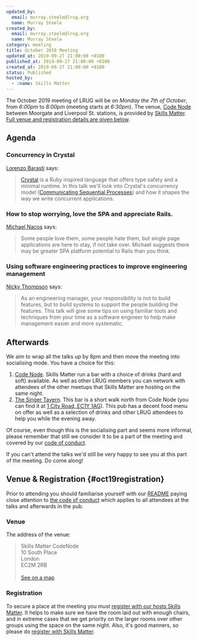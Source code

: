 ```yaml
---
updated_by:
  email: murray.steele@lrug.org
  name: Murray Steele
created_by:
  email: murray.steele@lrug.org
  name: Murray Steele
category: meeting
title: October 2019 Meeting
updated_at: 2019-09-27 21:00:00 +0100
published_at: 2019-09-27 21:00:00 +0100
created_at: 2019-09-27 21:00:00 +0100
status: Published
hosted_by:
  - :name: Skills Matter
---
```


The October 2019 meeting of LRUG will be on *Monday the 7th of October*,
from _6:00pm_ to _8:00pm_ (meeting starts at _6:30pm_).  The venue, [Code
Node][skills-matter-venue] between Moorgate and Liverpool St. stations, is
provided by [Skills Matter](http://www.skillsmatter.com).  [Full venue and
registration details are given below](#oct19registration).

## Agenda

### Concurrency in Crystal

[Lorenzo Barasti](https://twitter.com/lbarasti) says:

> [Crystal](https://crystal-lang.org) is a Ruby inspired language that
> offers type safety and a minimal runtime. In this talk we'll look into
> Crystal's concurrency model ([Communicating Sequential Processes](https://en.m.wikipedia.org/wiki/Communicating_sequential_processes))
> and how it shapes the way we write concurrent applications.

### How to stop worrying, love the SPA and appreciate Rails.

[Michael Nacos](https://twitter.com/mnacos) says:

> Some people love them, some people hate them, but single page
> applications are here to stay, if not take over. Michael suggests there
> may be greater SPA platform potential to Rails than you think.

### Using software engineering practices to improve engineering management

[Nicky Thompson](https://twitter.com/knotnicky) says:

> As an engineering manager, your responsibility is not to build features,
> but to build systems to support the people building the features. This
> talk will give some tips on using familiar tools and techniques from
> your time as a software engineer to help make management easier and more
> systematic.

## Afterwards

We aim to wrap all the talks up by 8pm and then move the meeting into
socialising mode.  You have a choice for this:

1. [Code Node][skills-matter-venue].  Skills Matter run a bar with a
   choice of drinks (hard and soft) available.  As well as other LRUG members
   you can network with attendees of the other meetups that Skills Matter are
   hosting on the same night.
2. [The Singer Tavern](http://singertavern.com/).  This bar is a short walk
   north from Code Node (you can find it at [1 City Road, EC1Y
   1AG](https://goo.gl/maps/w9kPu)).  This pub has a decent food menu on offer
   as well as a selection of drinks and other LRUG attendees to help you
   while the evening away.

Of course, even though this is the socialising part and seems more
informal, please remember that still we consider it to be a part of the
meeting and covered by our [code of conduct](http://readme.lrug.org/#code-of-conduct).

If you can't attend the talks we'd still be very happy to see you at this part
of the meeting.  Do come along!

## Venue & Registration {#oct19registration}

Prior to attending you should familiarise yourself with our
[README](http://readme.lrug.org/) paying close attention to [the code of
conduct](http://readme.lrug.org/#code-of-conduct) which applies to
all attendees at the talks and afterwards in the pub.

### Venue

The address of the venue:

> Skills Matter CodeNode<br/>10 South Place<br/>London<br/>EC2M 2RB<br/><br/>[See on a map](https://goo.gl/maps/ONJT4)

### Registration

To secure a place at the meeting you *must* [register with our hosts
Skills Matter][skills-matter-event].  It helps to
make sure we have the room laid out with enough chairs, and in extreme cases
that we get priority on the larger rooms over other groups using the space on
the same night.  Also, it's good manners, so please do [register with Skills
Matter][skills-matter-event].

[skills-matter-venue]: https://skillsmatter.com/locations/264-skills-matter-codenode
[skills-matter-event]: https://skillsmatter.com/meetups/12897-concurrency-in-crystal-and-single-page-applications
